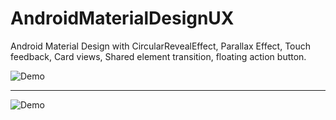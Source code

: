 # AndroidMaterialDesignUX
Android Material Design with CircularRevealEffect, Parallax Effect, Touch feedback, Card views, Shared element transition, floating action button.

![Demo](https://cloud.githubusercontent.com/assets/25792853/22975389/95636942-f3ac-11e6-84fc-c5c9196fb4b1.gif)

--------------------------------------------------

![Demo](https://cloud.githubusercontent.com/assets/25792853/22975390/972e9210-f3ac-11e6-85e9-4d1d85372139.gif)
